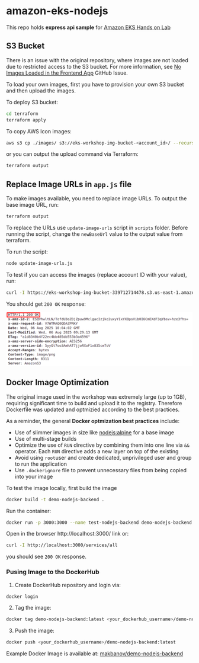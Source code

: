 # amazon-eks-nodejs

This repo holds **express api sample** for [Amazon EKS Hands on Lab](https://catalog.us-east-1.prod.workshops.aws/workshops/9c0aa9ab-90a9-44a6-abe1-8dff360ae428/en-US)

## S3 Bucket

There is an issue with the original repository, where images are not loaded due to restricted access to the S3 bucket. For more information, see [No Images Loaded in the Frontend App](https://github.com/joozero/amazon-eks-frontend/issues/2) GitHub Issue.

To load your own images, first you have to provision your own S3 bucket and then upload the images.

To deploy S3 bucket:
```bash
cd terraform
terraform apply
```

To copy AWS Icon images:
```bash
aws s3 cp ./images/ s3://eks-workshop-img-bucket-<account_id>/ --recursive
```

or you can output the upload command via Terraform:
```bash
terraform output
```

## Replace Image URLs in `app.js` file

To make images available, you need to replace image URLs. To output the base image URL, run:
```bash
terraform output
```

To replace the URLs use `update-image-urls` script in `scripts` folder. Before running the script, change the `newBaseUrl` value to the output value from terraform.

To run the script:
```bash
node update-image-urls.js
```

To test if you can access the images (replace account ID with your value), run:
```bash
curl -I https://eks-workshop-img-bucket-339712714478.s3.us-east-1.amazonaws.com/demo-image-0.png
```

You should get `200 OK` response:

![](./docs/curl_response.png)

## Docker Image Optimization

The original image used in the workshop was extremely large (up to 1GB), requiring significant time to build and upload it to the registry. Therefore Dockerfile was updated and optmizied according to the best practices. 

As a reminder, the general **Docker optmization best practices** include:
- Use of slimmer images in size like [nodejs:alpine](https://hub.docker.com/_/node/tags) for a base image
- Use of multi-stage builds
- Optimize the use of `RUN` directive by combining them into one line via `&&` operator. Each `RUN` directive adds a new layer on top of the existing
- Avoid using `root`user and create dedicated, unprivileged user and group to run the application
- Use `.dockerignore` file to prevent unnecessary files from being copied into your image

To test the image locally, first build the image
```bash
docker build -t demo-nodejs-backend .
```

Run the container:
```bash
docker run -p 3000:3000 --name test-nodejs-backend demo-nodejs-backend
```

Open in the browser http://localhost:3000/ link or:
```bash
curl -I http://localhost:3000/services/all
```

you should see `200 OK` response.

### Pusing Image to the DockerHub

1. Create DockerHub repository and login via:
```bash
docker login
```
2. Tag the image:
```bash
docker tag demo-nodejs-backend:latest <your_dockerhub_username>/demo-nodejs-backend:latest
```
3. Push the image:
```bash
docker push <your_dockerhub_username>/demo-nodejs-backend:latest
```

Example Docker Image is available at: [makbanov/demo-nodejs-backend](https://hub.docker.com/r/makbanov/demo-nodejs-backend)